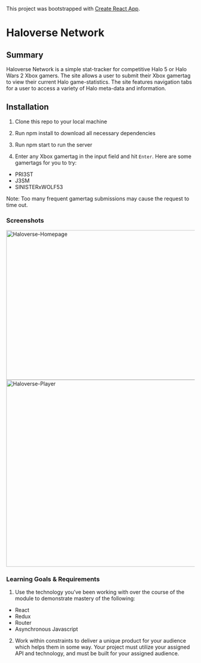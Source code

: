 This project was bootstrapped with [Create React App](https://github.com/facebook/create-react-app).

# Haloverse Network


## Summary

Haloverse Network is a simple stat-tracker for competitive Halo 5 or Halo Wars 2 Xbox gamers. The site allows a user to submit their Xbox gamertag to view their current Halo game-statistics. The site features navigation tabs for a user to access a variety of Halo meta-data and information. 

##  Installation

1.  Clone this repo to your local machine
2.  Run npm install to download all necessary dependencies
3.  Run npm start to run the server

5.  Enter any Xbox gamertag in the input field and hit `Enter`. Here are some gamertags for you to try: 
* PRI3ST 
* J3SM
* SINISTERxWOLF53

Note: Too many frequent gamertag submissions may cause the request to time out.


###  Screenshots

<img src="https://github.com/vjt960/haloverse_network/blob/master/src/images/haloverse-home.jpg?raw=true" alt="Haloverse-Homepage" width="950" height="400"> 

<img src="https://github.com/vjt960/haloverse_network/blob/master/src/images/haloverse-stats.jpg?raw=true" alt="Haloverse-Player" width="950" height="500">



### Learning Goals & Requirements

1. Use the technology you’ve been working with over the course of the module to demonstrate mastery of the following:
* React
* Redux
* Router
* Asynchronous Javascript

2. Work within constraints to deliver a unique product for your audience which helps them in some way. Your project must utilize your assigned API and technology, and must be built for your assigned audience.
